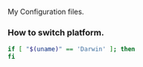My Configuration files.  


### How to switch platform.

```bash
if [ "$(uname)" == 'Darwin' ]; then
fi
```
